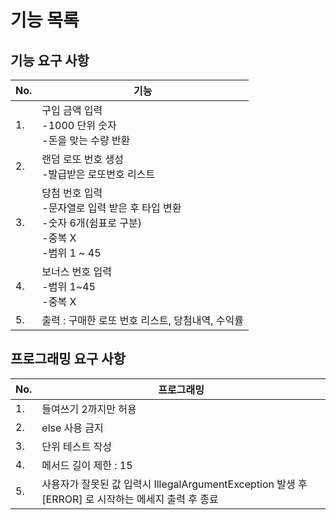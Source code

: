 # 기능 목록
## 기능 요구 사항
| No. | 기능                                                                           |
|-----|------------------------------------------------------------------------------|
| 1.  | 구입 금액 입력<br/>-1000 단위 숫자<br/>-돈을 맞는 수량 반환                                    |
| 2.  | 랜덤 로또 번호 생성<br/>-발급받은 로또번호 리스트                                               |
| 3.  | 당첨 번호 입력<br/>-문자열로 입력 받은 후 타입 변환<br/>-숫자 6개(쉼표로 구분)<br/>-중복 X<br/>-범위 1 ~ 45 |
| 4.  | 보너스 번호 입력<br/>-범위 1~45<br/>-중복 X                                             |
| 5.  | 출력 : 구매한 로또 번호 리스트, 당첨내역, 수익률                                                |

## 프로그래밍 요구 사항
| No. | 프로그래밍                                                                   |
|-----|-------------------------------------------------------------------------|
| 1.  | 들여쓰기 2까지만 허용                                                            |
| 2.  | else 사용 금지                                                              |
| 3.  | 단위 테스트 작성                                                               |
| 4.  | 메서드 길이 제한 : 15                                                          |
| 5.  | 사용자가 잘못된 값 입력시 IllegalArgumentException 발생 후 [ERROR] 로 시작하는 메세지 출력 후 종료 |



